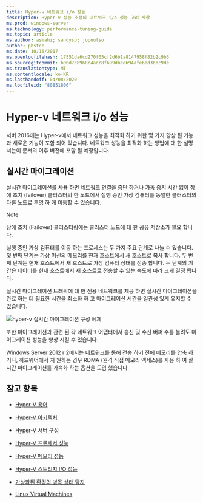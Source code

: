 ```yaml
---
title: Hyper-v 네트워크 i/o 성능
description: Hyper-v 성능 조정의 네트워크 i/o 성능 고려 사항
ms.prod: windows-server
ms.technology: performance-tuning-guide
ms.topic: article
ms.author: asmahi; sandysp; jopoulso
author: phstee
ms.date: 10/16/2017
ms.openlocfilehash: 17551da6cd270f05cf2d6b1a8147958f82b2c9b3
ms.sourcegitcommit: b00d7c8968c4adc8f699dbee694afe6ed36bc9de
ms.translationtype: MT
ms.contentlocale: ko-KR
ms.lasthandoff: 04/08/2020
ms.locfileid: "80851806"
---
```

# <a name="hyper-v-network-io-performance"></a>Hyper-v 네트워크 i/o 성능

서버 2016에는 Hyper-v에서 네트워크 성능을 최적화 하기 위한 몇 가지 향상 된 기능과 새로운 기능이 포함 되어 있습니다.  네트워크 성능을 최적화 하는 방법에 대 한 설명서는이 문서의 이후 버전에 포함 될 예정입니다.

## <a name="live-migration"></a>실시간 마이그레이션

실시간 마이그레이션를 사용 하면 네트워크 연결을 중단 하거나 가동 중지 시간 없이 장애 조치 (failover) 클러스터의 한 노드에서 실행 중인 가상 컴퓨터를 동일한 클러스터의 다른 노드로 투명 하 게 이동할 수 있습니다.

> [!NOTE]
> 장애 조치 (Failover) 클러스터링에는 클러스터 노드에 대 한 공유 저장소가 필요 합니다.

실행 중인 가상 컴퓨터를 이동 하는 프로세스는 두 가지 주요 단계로 나눌 수 있습니다. 첫 번째 단계는 가상 머신의 메모리를 현재 호스트에서 새 호스트로 복사 합니다. 두 번째 단계는 현재 호스트에서 새 호스트로 가상 컴퓨터 상태를 전송 합니다. 두 단계의 기간은 데이터를 현재 호스트에서 새 호스트로 전송할 수 있는 속도에 따라 크게 결정 됩니다.

실시간 마이그레이션 트래픽에 대 한 전용 네트워크를 제공 하면 실시간 마이그레이션을 완료 하는 데 필요한 시간을 최소화 하 고 마이그레이션 시간을 일관성 있게 유지할 수 있습니다.

![hyper-v 실시간 마이그레이션 구성 예제](../../media/perftune-guide-live-migration.png)

또한 마이그레이션과 관련 된 각 네트워크 어댑터에서 송신 및 수신 버퍼 수를 늘려도 마이그레이션 성능을 향상 시킬 수 있습니다.

Windows Server 2012 r 2에서는 네트워크를 통해 전송 하기 전에 메모리를 압축 하거나, 하드웨어에서 지 원하는 경우 RDMA (원격 직접 메모리 액세스)를 사용 하 여 실시간 마이그레이션를 가속화 하는 옵션을 도입 했습니다.

## <a name="see-also"></a>참고 항목

-   [Hyper-V 용어](terminology.md)

-   [Hyper-V 아키텍처](architecture.md)

-   [Hyper-V 서버 구성](configuration.md)

-   [Hyper-V 프로세서 성능](processor-performance.md)

-   [Hyper-V 메모리 성능](memory-performance.md)

-   [Hyper-V 스토리지 I/O 성능](storage-io-performance.md)

-   [가상화된 환경의 병목 상태 탐지](detecting-virtualized-environment-bottlenecks.md)

-   [Linux Virtual Machines](linux-virtual-machine-considerations.md)
